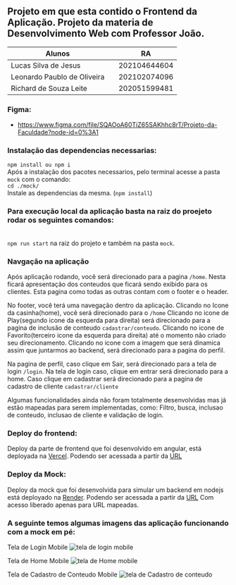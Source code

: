 ## Projeto em que esta contido o Frontend da Aplicação. Projeto da materia de Desenvolvimento Web com Professor João.

|Alunos   |   |RA   |
|---|---|---|
|Lucas Silva de Jesus   |   |202104644604   |
|Leonardo Paublo de Oliveira   |   |202102074096   |
|Richard de Souza Leite   |   |202051599481   |

### Figma:
- https://www.figma.com/file/SQAOoA60TiZ65SAKhhc8rT/Projeto-da-Faculdade?node-id=0%3A1


### Instalação das dependencias necessarias: <br>
`npm install ou npm i` <br>
Após a instalação dos pacotes necessarios, pelo terminal acesse a pasta `mock`
com o comando: <br>
`cd ./mock/`<br> Instale as dependencias da mesma. (`npm install`)

###  Para execução local da aplicação basta na raiz do proejeto rodar os seguintes comandos:
<br>`npm run start` na raiz do projeto e também na pasta `mock`.

### Navgação na aplicação
Após aplicação rodando, você será direcionado para a pagina `/home`.
Nesta ficará apresentação dos conteudos que ficará sendo exibido para os clientes.
Esta pagina como todas as outras contam com o footer e o header.

No footer, você terá uma navegação dentro da aplicação.
Clicando no Icone da casinha(home), você será direcionado para o `/home`
Clicando no icone de Play(segundo icone da esquerda para direita) será direcionado para a pagina de inclusão de conteudo `cadastrar/conteudo`.
Clicando no icone de Favorito(terceiro icone da esquerda para direita) até o momento não criado seu direcionamento.
Clicando no icone com a imagem que será dinamica assim que juntarmos ao backend, será direcionado para a pagina do perfil.

Na pagina de perfil, caso clique em Sair, será direcionado para a tela de login `/login`.
Na tela de login caso, clique em entrar será direcionado para a home. Caso clique em cadastrar será direcionado para a pagina de cadastro de cliente `cadastrar/cliente`

Algumas funcionalidades ainda não foram totalmente desenvolvidas mas já estão mapeadas para serem implementadas, como: Filtro, busca, inclusao de conteudo, inclusao de cliente e validação de login.

### Deploy do frontend: 
Deploy da parte de frontend que foi desenvolvido em angular, está deployada na [Vercel](https://vercel.com/).
Podendo ser acessada a partir da [URL](https://desweb-eight.vercel.app/)

### Deploy da Mock:
Deploy da mock que foi desenvolvida para simular um backend em nodejs está deployado na [Render](https://render.com/).
Podendo ser acessada a partir da [URL](https://mock-vjcb.onrender.com/)
Com acesso liberado apenas para URL mapeadas.

###  A seguinte temos algumas imagens das aplicação funcionando com a mock em pé:

Tela de Login Mobile
![tela de login mobile](./imagens/login-mobile.jpg)

Tela de Home Mobile
![tela de Home mobile](./imagens/home-mobile.jpg)

Tela de Cadastro de Conteudo Mobile
![tela de Cadastro de conteudo](./imagens/cadastrar-conteudo-mobile.png)
